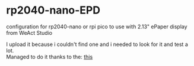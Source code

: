 # rp2040-nano-EPD
configuration for rp2040-nano or  rpi pico to use with 2.13" ePaper display from WeAct Studio


I upload it because i couldn't find one and i needed to look for it and test a lot.<br>
Managed to do it thanks to the: <a href="https://community.home-assistant.io/t/weact-2-9-epaper-module-working/539413/4">this</a>
